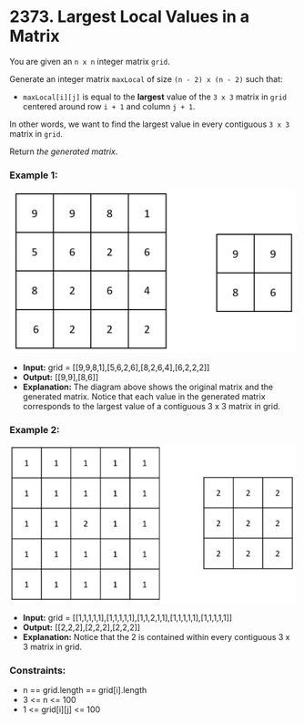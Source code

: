 # 2373. Largest Local Values in a Matrix

You are given an `n x n` integer matrix `grid`.

Generate an integer matrix `maxLocal` of size `(n - 2) x (n - 2)` such that:

- `maxLocal[i][j]` is equal to the **largest** value of the `3 x 3` matrix in `grid` centered around row `i + 1` and column `j + 1`.

In other words, we want to find the largest value in every contiguous `3 x 3` matrix in `grid`.

Return *the generated matrix*.


### Example 1:
![](images/ex1.png)
- **Input:** grid = [[9,9,8,1],[5,6,2,6],[8,2,6,4],[6,2,2,2]]
- **Output:** [[9,9],[8,6]]
- **Explanation:** The diagram above shows the original matrix and the generated matrix.
Notice that each value in the generated matrix corresponds to the largest value of a contiguous 3 x 3 matrix in grid.

### Example 2:
![](images/ex2new2.png)
- **Input:** grid = [[1,1,1,1,1],[1,1,1,1,1],[1,1,2,1,1],[1,1,1,1,1],[1,1,1,1,1]]
- **Output:** [[2,2,2],[2,2,2],[2,2,2]]
- **Explanation:** Notice that the 2 is contained within every contiguous 3 x 3 matrix in grid.
 

### Constraints:
- n == grid.length == grid[i].length
- 3 <= n <= 100
- 1 <= grid[i][j] <= 100